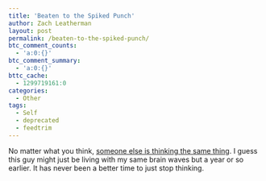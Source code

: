 ```yaml
---
title: 'Beaten to the Spiked Punch'
author: Zach Leatherman
layout: post
permalink: /beaten-to-the-spiked-punch/
btc_comment_counts:
  - 'a:0:{}'
btc_comment_summary:
  - 'a:0:{}'
bttc_cache:
  - 1299719161:0
categories:
  - Other
tags:
  - Self
  - deprecated
  - feedtrim
---
```


No matter what you think, [someone else is thinking the same thing][1]. I guess this guy might just be living with my same brain waves but a year or so earlier. It has never been a better time to just stop thinking.

 [1]: http://hyku.com/blog/archives/000786.html